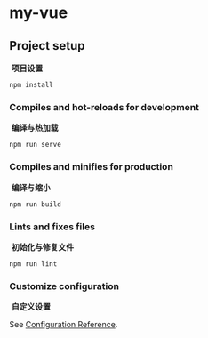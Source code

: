 # my-vue

## Project setup

​                                                                             **项目设置**

```
npm install
```

### Compiles and hot-reloads for development

​                                                                             **编译与热加载**

```
npm run serve
```

### Compiles and minifies for production

​                                                                                       **编译与缩小**

```
npm run build
```

### Lints    and fixes files

​                                                                              **初始化与修复文件**  

```
npm run lint
```

### Customize configuration

​                                                                                      **自定义设置**

See [Configuration Reference](https://cli.vuejs.org/config/).
